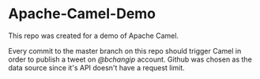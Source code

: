 # Apache-Camel-Demo

This repo was created for a demo of Apache Camel.

Every commit to the master branch on this repo should trigger Camel in order to publish a tweet on *@bchangip* account. Github was chosen as the data source since it's API doesn't have a request limit.
